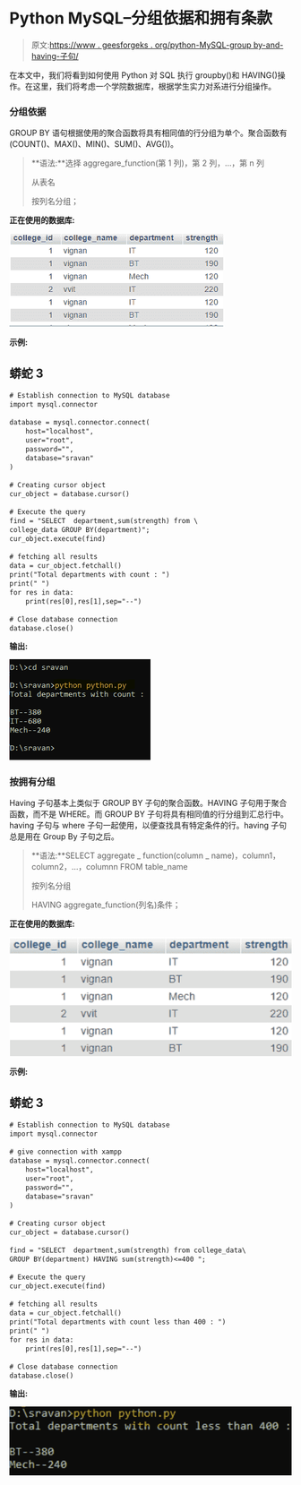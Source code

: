 # Python MySQL–分组依据和拥有条款

> 原文:[https://www . geesforgeks . org/python-MySQL-group by-and-having-子句/](https://www.geeksforgeeks.org/python-mysql-group-by-and-having-clause/)

在本文中，我们将看到如何使用 Python 对 SQL 执行 groupby()和 HAVING()操作。在这里，我们将考虑一个学院数据库，根据学生实力对系进行分组操作。

### 分组依据

GROUP BY 语句根据使用的聚合函数将具有相同值的行分组为单个。聚合函数有(COUNT()、MAX()、MIN()、SUM()、AVG())。

> **语法:**选择 aggregare_function(第 1 列)，第 2 列，…，第 n 列
> 
> 从表名
> 
> 按列名分组；

**正在使用的数据库:**

![](img/722b01fdb2b3a998871d04b7a9b8d3ef.png)

**示例:**

## 蟒蛇 3

```
# Establish connection to MySQL database
import mysql.connector 

database = mysql.connector.connect( 
    host="localhost", 
    user="root", 
    password="", 
    database="sravan"
) 

# Creating cursor object
cur_object = database.cursor() 

# Execute the query 
find = "SELECT  department,sum(strength) from \
college_data GROUP BY(department)";
cur_object.execute(find) 

# fetching all results
data = cur_object.fetchall() 
print("Total departments with count : ")
print(" ")
for res in data: 
    print(res[0],res[1],sep="--") 

# Close database connection 
database.close() 
```

**输出:**

![](img/d7604e4a9dfbcf712f70d5c7a17193af.png)

### 按拥有分组

Having 子句基本上类似于 GROUP BY 子句的聚合函数。HAVING 子句用于聚合函数，而不是 WHERE。而 GROUP BY 子句将具有相同值的行分组到汇总行中。having 子句与 where 子句一起使用，以便查找具有特定条件的行。having 子句总是用在 Group By 子句之后。

> **语法:**SELECT aggregate _ function(column _ name)，column1，column2，…，columnn FROM table_name
> 
> 按列名分组
> 
> HAVING aggregate_function(列名)条件；

**正在使用的数据库:**

![](img/aec17fbf52a88bea45109d29d4ce8cfc.png)

**示例:**

## 蟒蛇 3

```
# Establish connection to MySQL database
import mysql.connector 

# give connection with xampp
database = mysql.connector.connect( 
    host="localhost", 
    user="root", 
    password="", 
    database="sravan"
) 

# Creating cursor object
cur_object = database.cursor() 

find = "SELECT  department,sum(strength) from college_data\
GROUP BY(department) HAVING sum(strength)<=400 ";

# Execute the query 
cur_object.execute(find) 

# fetching all results
data = cur_object.fetchall() 
print("Total departments with count less than 400 : ")
print(" ")
for res in data: 
    print(res[0],res[1],sep="--") 

# Close database connection 
database.close() 
```

**输出:**

![](img/ee1f5e0501bdd2e33fe5e10b52b536e6.png)